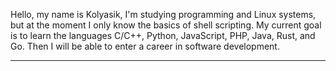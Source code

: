Hello, my name is Kolyasik, I'm studying programming and Linux systems, but at the moment I only know the basics of shell scripting. My current goal is to learn the languages ​​C/C++, Python, JavaScript, PHP, Java, Rust, and Go. Then I will be able to enter a career in software development.

---


